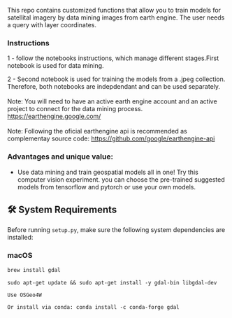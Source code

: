This repo contains customized functions that allow you to train models for satellital imagery by data mining images from earth engine. The user needs a query with layer coordinates.

### **Instructions**

1 - follow the notebooks instructions, which manage different stages.First notebook is used for data mining. <br>

2 - Second notebook is used for training the models from a .jpeg collection. Therefore, both notebooks are indepdendant and can be used separately. <br>
<br>
Note: You will need to have an active earth engine account and an active project to connect for the data mining process. https://earthengine.google.com/<br>
<br>
Note: Following the oficial earthengine api is recommended as complementay source code: https://github.com/google/earthengine-api

### **Advantages and unique value:**

- Use data mining and train geospatial models all in one! Try this computer vision experiment. you can choose the pre-trained suggested models from tensorflow and pytorch or use your own models.


## 🛠️ System Requirements

Before running `setup.py`, make sure the following system dependencies are installed:

### macOS
```sh
brew install gdal
```

```Ubuntu
sudo apt-get update && sudo apt-get install -y gdal-bin libgdal-dev
```

```Windows
Use OSGeo4W

Or install via conda: conda install -c conda-forge gdal
```